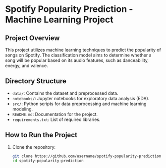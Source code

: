 # Spotify Popularity Prediction - Machine Learning Project

## Project Overview
This project utilizes machine learning techniques to predict the popularity of songs on Spotify. The classification model aims to determine whether a song will be popular based on its audio features, such as danceability, energy, and valence.

## Directory Structure
- `data/`: Contains the dataset and preprocessed data.
- `notebooks/`: Jupyter notebooks for exploratory data analysis (EDA).
- `src/`: Python scripts for data preprocessing and machine learning modeling.
- `README.md`: Documentation for the project.
- `requirements.txt`: List of required libraries.

## How to Run the Project
1. Clone the repository:
   ```bash
   git clone https://github.com/username/spotify-popularity-prediction.git
   cd spotify-popularity-prediction
   ```

